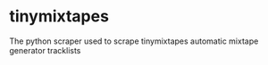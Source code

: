 # tinymixtapes
The python scraper used to scrape tinymixtapes automatic mixtape generator tracklists
